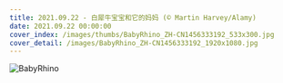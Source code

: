 ```yaml
---
title: 2021.09.22 - 白犀牛宝宝和它的妈妈 (© Martin Harvey/Alamy)
date: 2021.09.22 00:00:00
cover_index: /images/thumbs/BabyRhino_ZH-CN1456333192_533x300.jpg
cover_detail: /images/BabyRhino_ZH-CN1456333192_1920x1080.jpg
---
```


![BabyRhino](/images/BabyRhino_ZH-CN1456333192_1920x1080.jpg)
